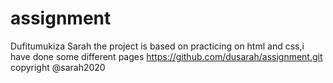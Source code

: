 # assignment
Dufitumukiza Sarah
the project is based on practicing on html and css,i have done some different pages
https://github.com/dusarah/assignment.git
copyright @sarah2020
